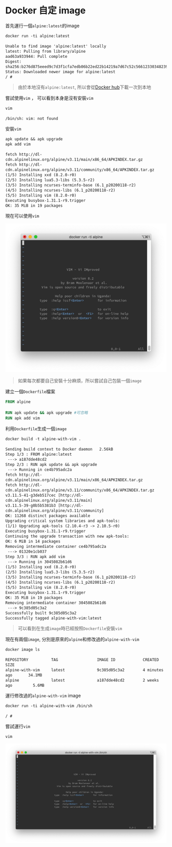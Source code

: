 # Docker 自定 image

首先運行一個`alpine:latest`的image

```shell
docker run -ti alpine:latest

Unable to find image 'alpine:latest' locally
latest: Pulling from library/alpine
aad63a933944: Pull complete
Digest: sha256:b276d875eeed9c7d3f1cfa7edb06b22ed22b14219a7d67c52c56612330348239
Status: Downloaded newer image for alpine:latest
/ #
```

> 由於本地沒有`alpine:latest`, 所以會從[Docker hub](https://hub.docker.com/_/alpine)下載一次到本地

嘗試使用`vim` ， 可以看到本身是沒有安裝`vim`

```shell
vim

/bin/sh: vim: not found
```

安裝`vim`

```shell
apk update && apk upgrade
apk add vim

fetch http://dl-cdn.alpinelinux.org/alpine/v3.11/main/x86_64/APKINDEX.tar.gz
fetch http://dl-cdn.alpinelinux.org/alpine/v3.11/community/x86_64/APKINDEX.tar.gz
(1/5) Installing xxd (8.2.0-r0)
(2/5) Installing lua5.3-libs (5.3.5-r2)
(3/5) Installing ncurses-terminfo-base (6.1_p20200118-r2)
(4/5) Installing ncurses-libs (6.1_p20200118-r2)
(5/5) Installing vim (8.2.0-r0)
Executing busybox-1.31.1-r9.trigger
OK: 35 MiB in 19 packages
```

現在可以使用`vim`

<img src="media/image-20200409113821419.png" alt="image-20200409113821419" style="zoom:50%;" />

> 如果每次都要自己安裝十分麻煩，所以嘗試自己包裝一個`image`

建立一個`Dockerfile`檔案

```dockerfile
FROM alpine

RUN apk update && apk upgrade #可忽略
RUN apk add vim
```

利用`Dockerfile`生成一個`image`

```shell
docker build -t alpine-with-vim .

Sending build context to Docker daemon   2.56kB
Step 1/3 : FROM alpine:latest
 ---> a187dde48cd2
Step 2/3 : RUN apk update && apk upgrade
 ---> Running in ce4b795adc2a
fetch http://dl-cdn.alpinelinux.org/alpine/v3.11/main/x86_64/APKINDEX.tar.gz
fetch http://dl-cdn.alpinelinux.org/alpine/v3.11/community/x86_64/APKINDEX.tar.gz
v3.11.5-41-g3deb517cec [http://dl-cdn.alpinelinux.org/alpine/v3.11/main]
v3.11.5-39-g0b5b5381b3 [http://dl-cdn.alpinelinux.org/alpine/v3.11/community]
OK: 11268 distinct packages available
Upgrading critical system libraries and apk-tools:
(1/1) Upgrading apk-tools (2.10.4-r3 -> 2.10.5-r0)
Executing busybox-1.31.1-r9.trigger
Continuing the upgrade transaction with new apk-tools:
OK: 6 MiB in 14 packages
Removing intermediate container ce4b795adc2a
 ---> 01320e1cb037
Step 3/3 : RUN apk add vim
 ---> Running in 3045082b61d6
(1/5) Installing xxd (8.2.0-r0)
(2/5) Installing lua5.3-libs (5.3.5-r2)
(3/5) Installing ncurses-terminfo-base (6.1_p20200118-r2)
(4/5) Installing ncurses-libs (6.1_p20200118-r2)
(5/5) Installing vim (8.2.0-r0)
Executing busybox-1.31.1-r9.trigger
OK: 35 MiB in 19 packages
Removing intermediate container 3045082b61d6
 ---> 9c385d05c3a2
Successfully built 9c385d05c3a2
Successfully tagged alpine-with-vim:latest
```

> 可以看到在生成`image`時已經按照`Dockerfile`安裝`vim`

現在有兩個`image`, 分別是原來的`alpine`和修改過的`alpine-with-vim`

```shell
docker image ls

REPOSITORY          TAG                 IMAGE ID            CREATED             SIZE
alpine-with-vim     latest              9c385d05c3a2        4 minutes ago       34.1MB
alpine              latest              a187dde48cd2        2 weeks ago         5.6MB
```

運行修改過的`alpine-with-vim` image

```shell
docker run -ti alpine-with-vim /bin/sh

/ #
```

嘗試運行`vim`

```shell
vim
```

<img src="media/image-20200409131435857.png" alt="image-20200409131435857" style="zoom:50%;" />

